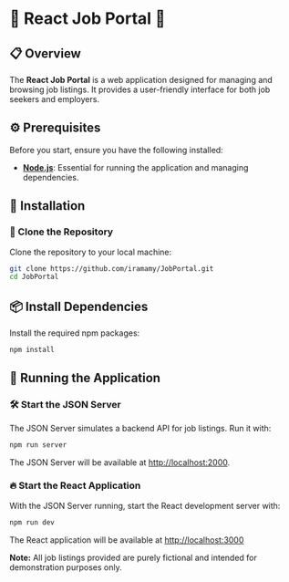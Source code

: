 # 🚀 React Job Portal 🚀

## 📋 Overview

The **React Job Portal** is a web application designed for managing and browsing job listings. It provides a user-friendly interface for both job seekers and employers.

## ⚙️ Prerequisites

Before you start, ensure you have the following installed:

- **[Node.js](https://nodejs.org/)**: Essential for running the application and managing dependencies.

## 🔧 Installation

### 📂 Clone the Repository

Clone the repository to your local machine:

```bash
git clone https://github.com/iramamy/JobPortal.git
cd JobPortal
```

## 📦 Install Dependencies

Install the required npm packages:
```bash
npm install
```

## 🚀 Running the Application
### 🛠️ Start the JSON Server

The JSON Server simulates a backend API for job listings. Run it with:
```bash
npm run server
```

The JSON Server will be available at [http://localhost:2000](http://localhost:2000).

### 🔥 Start the React Application

With the JSON Server running, start the React development server with:
```bash
npm run dev
```

The React application will be available at [http://localhost:3000](http://localhost:3000)

**Note:** All job listings provided are purely fictional and intended for demonstration purposes only.

